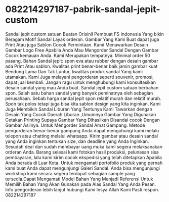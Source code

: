 # 082214297187-pabrik-sandal-jepit-custom
Sandal jepit custom satuan Buatan Orisinil Pembuat FS Indonesia Yang bikin Beragam Motif Sandal Layak orderan. Gambar Yang Kami Buat dapat juga Print Atau juga Sablon Cocok Permintaan. Kami Menawarkan Desain Gambar Logo Free Apabila Anda Mau Mengorder Sandal Dengan Gambar Cocok kemauan Anda. Kami Merupakan tempatnya. Minimal order 50 pasang. Bahan Sandal jepit: spon eva atau rubber dengan desain gambar ada Print Atau sablon. Kwalitas print benar-benar baik jamin gambar kuat Bendung Lama Dan Tak Luntur, kwalitas produk sandal Yang kami utamakan. Kami Juga melayani pengorderan seperti souvenir, promosi, dapat jual kembali. Jangan ragu untuk menghubungi kami konsultasikan desain sandal yang mau Anda buat. Sandal jepit custom satuan berbahan spon. Salah satu bahan sandal yang banyak peminatnya oleh sebagian perusahaan. Sebab harga sandal jepit spon relatif murah dan relatif murah. Spon tak polos tetapi juga bisa kita sablon design yang kita inginkan. Kami Juga Membikin Sandal Liburan Yang Tentunya Kami Tawarkan dengan Desain Yang Cocok Daerah Liburan ,Umumnya Gambar Yang Digunakan Cetakan Printing Supaya Gambar Yang Dihasilkan Disandal cocok Dengan Gambar Aslinya. Untuk Mengorder Sandal Amat Gampang. Metode pengorderan benar-benar gampang Anda dapat menguhungi kami melalu telepon atau chatting melalui whatsapp. Kirim gambar atau desain sandal yang Anda inginkan tentukan size, dan deadline yang Anda Inginkan. Sesudah deal dan sudah membayar uang muka kami segera melaksanakan orderan Anda. Barang selesai kami fotokan hasil produksi, pelunasan sisa pembayaran, lalu kami kirim cocok ekspedisi yang telah ditetapkan Apabila Anda berada di Luar Kota. Untuk mengamati portofolio produk yang pernah kami buat Anda dapat mengunjungi Galeri Sandal. Anda bisa mengunjungi workshop kami secara segera terdapat sebagian sample yang tersedia.Dapat Mengamati Model Bahan Yang Menjadi Referensi Untuk Memilih Bahan Yang Akan Gunakan pada Alas Sandal Yang Anda Pesan. Info pengorderan lebih lanjut hubungi Kami Insya Allah Kami Pasti respon. 082214297187
